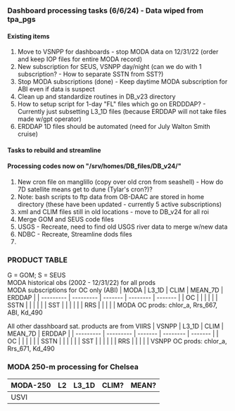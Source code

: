 ### Dashboard processing tasks (6/6/24) - Data wiped from tpa_pgs

#### Existing items
1. Move to VSNPP for dashboards - stop MODA data on 12/31/22 (order and keep IOP files for entire MODA record)
2. New subscription for SEUS, VSNPP day/night (can we do with 1 subscription? - How to separate SSTN from SST?)
3. Stop MODA subscriptions (done) - Keep daytime MODA subscription for ABI even if data is suspect
4. Clean up and standardize routines in DB_v23 directory
5. How to setup script for 1-day "FL" files which go on ERDDDAP? - Currently just subsetting L3_1D files (because ERDDAP will not take files made w/gpt operator)
6. ERDDAP 1D files should be automated (need for July Walton Smith cruise)
 

#### Tasks to rebuild and streamline
#### Processing codes now on "/srv/homes/DB_files/DB_v24/"
1. New cron file on manglillo (copy over old cron from seashell) - How do 7D satellite means get to dune (Tylar's cron?)?
2. Note: bash scripts to ftp data from OB-DAAC are stored in home directory (these have been updated - currently 5 active subscriptions)
3. xml and CLIM files still in old locations - move to DB_v24 for all roi
4. Merge GOM and SEUS code files
5. USGS - Recreate, need to find old USGS river data to merge w/new data
6. NDBC - Recreate, Streamline dods files
7. 


### PRODUCT TABLE
G = GOM; S = SEUS  
MODA historical obs (2002 - 12/31/22) for all prods  
MODA subscriptions for OC only (ABI)
| MODA      |   L3_1D   |  CLIM   |  MEAN_7D |  ERDDAP | 
| --------- | --------- | ------- | -------- | ------- |
| OC        |           |         |          |         |
| SSTN      |           |         |          |         |
| SST       |           |         |          |         |
| RRS       |           |         |          |         |
MODA OC prods: chlor_a, Rrs_667, ABI, Kd_490

All other dasshboard sat. products are from VIIRS
| VSNPP     |   L3_1D   |  CLIM   |  MEAN_7D |  ERDDAP | 
| --------- | --------- | ------- | -------- | ------- |
| OC        |           |         |          |         |
| SSTN      |           |         |          |         |
| SST       |           |         |          |         |
| RRS       |           |         |          |         |
VSNPP OC prods: chlor_a, Rrs_671, Kd_490

### MODA 250-m processing for Chelsea
| MODA-250  |     L2    |  L3_1D  |   CLIM?  |   MEAN?   |  
| --------- | --------- | ------- | -------- | --------- | 
| USVI      |           |         |          |           | 




